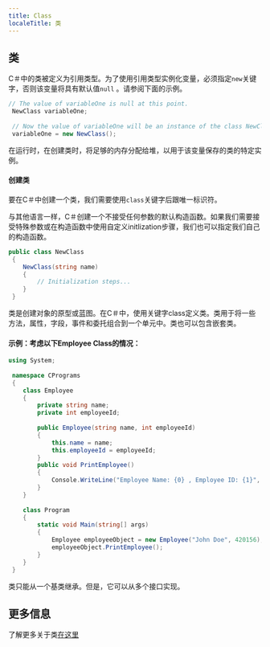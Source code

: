 ```yaml
---
title: Class
localeTitle: 类
---
```

## 类

C＃中的类被定义为引用类型。为了使用引用类型实例化变量，必须指定`new`关键字，否则该变量将具有默认值`null` 。请参阅下面的示例。

```csharp
// The value of variableOne is null at this point. 
 NewClass variableOne; 
 
 // Now the value of variableOne will be an instance of the class NewClass 
 variableOne = new NewClass(); 
```

在运行时，在创建类时，将足够的内存分配给堆，以用于该变量保存的类的特定实例。

#### 创建类

要在C＃中创建一个类，我们需要使用`class`关键字后跟唯一标识符。

与其他语言一样，C＃创建一个不接受任何参数的默认构造函数。如果我们需要接受特殊参数或在构造函数中使用自定义initlization步骤，我们也可以指定我们自己的构造函数。

```csharp
public class NewClass 
 { 
    NewClass(string name) 
    { 
        // Initialization steps... 
    } 
 } 
```

类是创建对象的原型或蓝图。在C＃中，使用关键字class定义类。类用于将一些方法，属性，字段，事件和委托组合到一个单元中。类也可以包含嵌套类。

#### 示例：考虑以下Employee Class的情况：

```csharp
using System; 
 
 namespace CPrograms 
 { 
    class Employee 
    { 
        private string name; 
        private int employeeId; 
 
        public Employee(string name, int employeeId) 
        { 
            this.name = name; 
            this.employeeId = employeeId; 
        } 
        public void PrintEmployee() 
        { 
            Console.WriteLine("Employee Name: {0} , Employee ID: {1}", this.name, this.employeeId); 
        } 
    } 
 
    class Program 
    { 
        static void Main(string[] args) 
        { 
            Employee employeeObject = new Employee("John Doe", 420156); 
            employeeObject.PrintEmployee(); 
        } 
    } 
 } 
```

类只能从一个基类继承。但是，它可以从多个接口实现。

## 更多信息

了解更多关于类[在这里](https://docs.microsoft.com/en-us/dotnet/csharp/language-reference/keywords/class)